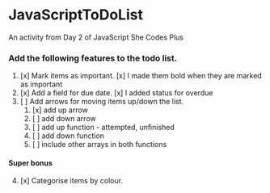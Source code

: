 # JavaScriptToDoList
An activity from Day 2 of JavaScript She Codes Plus

### Add the following features to the todo list.

1. [x] Mark items as important. 
        [x] I made them bold when they are marked as important
2. [x] Add a field for due date.
        [x] I added status for overdue
3. [ ] Add arrows for moving items up/down the list.
   1. [x] add up arrow
   2. [ ] add down arrow
   3. [ ] add up function - attempted, unfinished
   4. [ ] add down function
   5. [ ] include other arrays in both functions

#### Super bonus
4. [x] Categorise items by colour.